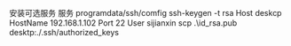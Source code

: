 安装可选服务
服务
programdata/ssh/comfig
ssh-keygen -t rsa
Host deskcp
    HostName 192.168.1.102
    Port 22
    User sijianxin
scp .\id_rsa.pub desktp:./.ssh/authorized_keys
